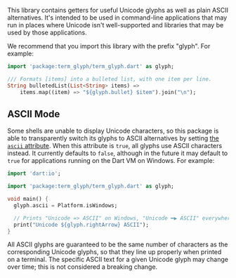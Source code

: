 This library contains getters for useful Unicode glyphs as well as plain ASCII
alternatives. It's intended to be used in command-line applications that may run
in places where Unicode isn't well-supported and libraries that may be used by
those applications.

We recommend that you import this library with the prefix "glyph". For example:

```dart
import 'package:term_glyph/term_glyph.dart' as glyph;

/// Formats [items] into a bulleted list, with one item per line.
String bulletedList(List<String> items) =>
    items.map((item) => "${glyph.bullet} $item").join("\n");
```

## ASCII Mode

Some shells are unable to display Unicode characters, so this package is able to
transparently switch its glyphs to ASCII alternatives by setting [the `ascii`
attribute][ascii]. When this attribute is `true`, all glyphs use ASCII
characters instead. It currently defaults to `false`, although in the future it
may default to `true` for applications running on the Dart VM on Windows. For
example:

[ascii]: https://pub.dev/documentation/term_glyph/latest/term_glyph/ascii.html

```dart
import 'dart:io';

import 'package:term_glyph/term_glyph.dart' as glyph;

void main() {
  glyph.ascii = Platform.isWindows;

  // Prints "Unicode => ASCII" on Windows, "Unicode ━▶ ASCII" everywhere else.
  print("Unicode ${glyph.rightArrow} ASCII");
}
```

All ASCII glyphs are guaranteed to be the same number of characters as the
corresponding Unicode glyphs, so that they line up properly when printed on a
terminal. The specific ASCII text for a given Unicode glyph may change over
time; this is not considered a breaking change.

